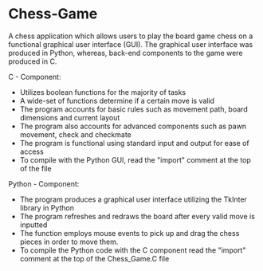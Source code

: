 # Chess-Game

A chess application which allows users to play the board game chess on a functional graphical user interface (GUI). The graphical user interface was produced in Python, whereas, back-end components to the game were produced in C. 

C - Component:

- Utilizes boolean functions for the majority of tasks
- A wide-set of functions determine if a certain move is valid
- The program accounts for basic rules such as movement path, board dimensions and current layout
- The program also accounts for advanced components such as pawn movement, check and checkmate
- The program is functional using standard input and output for ease of access
- To compile with the Python GUI, read the "import" comment at the top of the file 


Python - Component: 

-  The program produces a graphical user interface utilizing the TkInter library in Python
- The program refreshes and redraws the board after every valid move is inputted 
- The function employs mouse events to pick up and drag the chess pieces in order to move them. 
- To compile the Python code with the C component read the "import" comment at the top of the Chess_Game.C file


